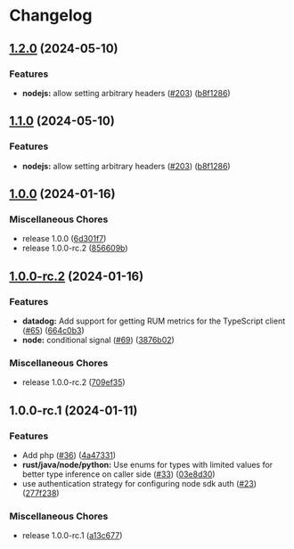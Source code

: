 # Changelog

## [1.2.0](https://github.com/flipt-io/flipt-server-sdks/compare/flipt-node-v1.1.0...flipt-node-v1.2.0) (2024-05-10)


### Features

* **nodejs:** allow setting arbitrary headers ([#203](https://github.com/flipt-io/flipt-server-sdks/issues/203)) ([b8f1286](https://github.com/flipt-io/flipt-server-sdks/commit/b8f12866f530dde6bb12b6119dc2b38f2a9a89ef))

## [1.1.0](https://github.com/flipt-io/flipt-server-sdks/compare/flipt-node-v1.0.0...flipt-node-v1.1.0) (2024-05-10)


### Features

* **nodejs:** allow setting arbitrary headers ([#203](https://github.com/flipt-io/flipt-server-sdks/issues/203)) ([b8f1286](https://github.com/flipt-io/flipt-server-sdks/commit/b8f12866f530dde6bb12b6119dc2b38f2a9a89ef))

## [1.0.0](https://github.com/flipt-io/flipt-server-sdks/compare/flipt-node-v1.0.0-rc.2...flipt-node-v1.0.0) (2024-01-16)


### Miscellaneous Chores

* release 1.0.0 ([6d301f7](https://github.com/flipt-io/flipt-server-sdks/commit/6d301f71ff2059748ac2c6899aa10b1cd275b50d))
* release 1.0.0-rc.2 ([856609b](https://github.com/flipt-io/flipt-server-sdks/commit/856609ba9981d00ffbe855b660149fe782a87f61))

## [1.0.0-rc.2](https://github.com/flipt-io/flipt-server-sdks/compare/flipt-node-v1.0.0-rc.1...flipt-node-v1.0.0-rc.2) (2024-01-16)


### Features

* **datadog:** Add support for getting RUM metrics for the TypeScript client ([#65](https://github.com/flipt-io/flipt-server-sdks/issues/65)) ([664c0b3](https://github.com/flipt-io/flipt-server-sdks/commit/664c0b3158b3265637a720305f95b7327e896525))
* **node:** conditional signal ([#69](https://github.com/flipt-io/flipt-server-sdks/issues/69)) ([3876b02](https://github.com/flipt-io/flipt-server-sdks/commit/3876b020655b24d377cf0d5c67f2b186c16999a7))


### Miscellaneous Chores

* release 1.0.0-rc.2 ([709ef35](https://github.com/flipt-io/flipt-server-sdks/commit/709ef35e9959ee5bdc6630b60599de04f29f667d))

## 1.0.0-rc.1 (2024-01-11)

### Features

- Add php ([#36](https://github.com/flipt-io/flipt-server-sdks/issues/36)) ([4a47331](https://github.com/flipt-io/flipt-server-sdks/commit/4a47331b0da56e55f0e31b312cffbe0e10248229))
- **rust/java/node/python:** Use enums for types with limited values for better type inference on caller side ([#33](https://github.com/flipt-io/flipt-server-sdks/issues/33)) ([03e8d30](https://github.com/flipt-io/flipt-server-sdks/commit/03e8d30f3421f48a5d320bed922b0a589c58aa59))
- use authentication strategy for configuring node sdk auth ([#23](https://github.com/flipt-io/flipt-server-sdks/issues/23)) ([277f238](https://github.com/flipt-io/flipt-server-sdks/commit/277f238e09fd7e3429b7a86477dfafba48f0f471))

### Miscellaneous Chores

- release 1.0.0-rc.1 ([a13c677](https://github.com/flipt-io/flipt-server-sdks/commit/a13c6774c6a6c1c125e299ce0ec4267ed2bbb4cf))
